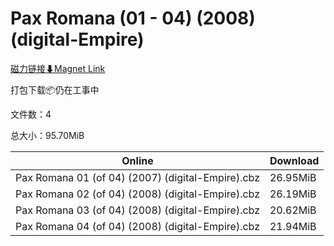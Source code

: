 # Pax Romana (01 - 04) (2008) (digital-Empire)

[磁力链接⬇Magnet Link](magnet:?xt=urn:btih:a45aac759523dc000298d5a02039311243610050&dn=Pax%20Romana%20%2801%20-%2004%29%20%282008%29%20%28digital-Empire%29)

打包下载📦仍在工事中

文件数：4

总大小：95.70MiB

Online | Download
--- | ---
Pax Romana 01 (of 04) (2007) (digital-Empire).cbz | 26.95MiB
Pax Romana 02 (of 04) (2008) (digital-Empire).cbz | 26.19MiB
Pax Romana 03 (of 04) (2008) (digital-Empire).cbz | 20.62MiB
Pax Romana 04 (of 04) (2008) (digital-Empire).cbz | 21.94MiB